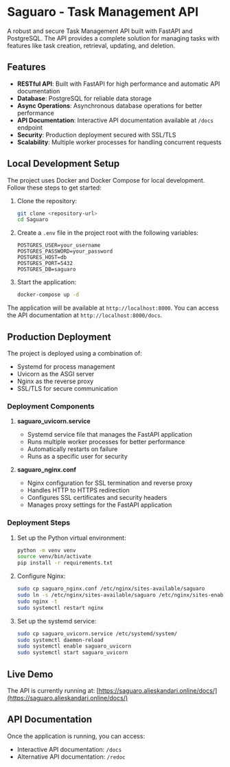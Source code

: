 # Saguaro - Task Management API

A robust and secure Task Management API built with FastAPI and PostgreSQL. The API provides a complete solution for managing tasks with features like task creation, retrieval, updating, and deletion.

## Features

- **RESTful API**: Built with FastAPI for high performance and automatic API documentation
- **Database**: PostgreSQL for reliable data storage
- **Async Operations**: Asynchronous database operations for better performance
- **API Documentation**: Interactive API documentation available at `/docs` endpoint
- **Security**: Production deployment secured with SSL/TLS
- **Scalability**: Multiple worker processes for handling concurrent requests

## Local Development Setup

The project uses Docker and Docker Compose for local development. Follow these steps to get started:

1. Clone the repository:
   ```bash
   git clone <repository-url>
   cd Saguaro
   ```

2. Create a `.env` file in the project root with the following variables:
   ```
   POSTGRES_USER=your_username
   POSTGRES_PASSWORD=your_password
   POSTGRES_HOST=db
   POSTGRES_PORT=5432
   POSTGRES_DB=saguaro
   ```

3. Start the application:
   ```bash
   docker-compose up -d
   ```

The application will be available at `http://localhost:8000`. You can access the API documentation at `http://localhost:8000/docs`.

## Production Deployment

The project is deployed using a combination of:
- Systemd for process management
- Uvicorn as the ASGI server
- Nginx as the reverse proxy
- SSL/TLS for secure communication

### Deployment Components

1. **saguaro_uvicorn.service**
   - Systemd service file that manages the FastAPI application
   - Runs multiple worker processes for better performance
   - Automatically restarts on failure
   - Runs as a specific user for security

2. **saguaro_nginx.conf**
   - Nginx configuration for SSL termination and reverse proxy
   - Handles HTTP to HTTPS redirection
   - Configures SSL certificates and security headers
   - Manages proxy settings for the FastAPI application

### Deployment Steps

1. Set up the Python virtual environment:
   ```bash
   python -m venv venv
   source venv/bin/activate
   pip install -r requirements.txt
   ```

2. Configure Nginx:
   ```bash
   sudo cp saguaro_nginx.conf /etc/nginx/sites-available/saguaro
   sudo ln -s /etc/nginx/sites-available/saguaro /etc/nginx/sites-enabled/
   sudo nginx -t
   sudo systemctl restart nginx
   ```

3. Set up the systemd service:
   ```bash
   sudo cp saguaro_uvicorn.service /etc/systemd/system/
   sudo systemctl daemon-reload
   sudo systemctl enable saguaro_uvicorn
   sudo systemctl start saguaro_uvicorn
   ```

## Live Demo

The API is currently running at: [https://saguaro.alieskandari.online/docs/](https://saguaro.alieskandari.online/docs/)

## API Documentation

Once the application is running, you can access:
- Interactive API documentation: `/docs`
- Alternative API documentation: `/redoc`
